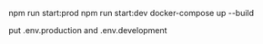 npm run start:prod
npm run start:dev
docker-compose up --build

put .env.production and .env.development
